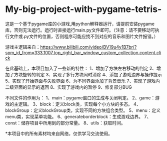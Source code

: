# My-big-project-with-pygame-tetris-
  这是一个基于pygame库的小游戏,用python解释器运行，请提前安装pygame库，否则无法运行。运行时直接运行main.py文件即可。（注意：请不要移动可执行文件或.py文件的位置，否则程序可能应找不到对应的音乐和图片文件报错。）
  
   游戏主逻辑来自：https://www.bilibili.com/video/BV19u4y1B7br/?spm_id_from=333.1007.top_right_bar_window_custom_collection.content.click

  在此基础上，本项目加入了一些新的特性：
  1、增加了方块左右移动的判定
  2、增加了方块旋转的判定
  3、实现了多行方块同时消除
  4、添加了游戏边界与操作提示
  5、实现了开始界面与失败界面
  6、为不同界面添加了背景音乐
  7、实现了游戏内二级界面的显示的返回
  8、实现了游戏内的暂停
  9、修复部分BUG


  不同文件的作用为：
   1、main：pygame窗口的生成与关闭判定。
   2、game：游戏的主逻辑。
   3、block：定义block类，实现每个小方块的多态。
   4、blockGroup：定义blockGroup类，实现不同的方块组合类型。
   5、menu：定义menu类，实现菜单功能。
   6、generateborderblock：生成游戏边界。
   7、const：储存项目中所用到的部分常量。
   8、utils：获取时间。


*本项目中的所有素材均来自网络，仅供学习交流使用。
